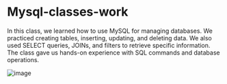 # Mysql-classes-work
In this class, we learned how to use MySQL for managing databases. We practiced creating tables, inserting, updating, and deleting data. We also used SELECT queries, JOINs, and filters to retrieve specific information. The class gave us hands-on experience with SQL commands and database operations.

![image](https://github.com/user-attachments/assets/3ba7c3ba-3974-4e72-809e-398fdb3b7073)
